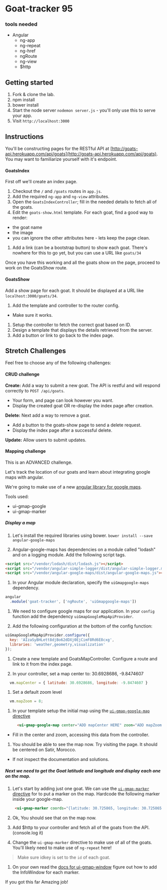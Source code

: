 # Goat-tracker 95

### tools needed

* Angular
  - ng-app
  - ng-repeat
  - ng-href
  - ngRoute
  - ng-view
  - $http

  
  
  
## Getting started
 
1. Fork & clone the lab.
1. npm install
1. bower install
1. Start the node server `nodemon server.js` - you'll only use this to serve your app.
1. Visit `http://localhost:3000`

## Instructions

You'll be constructing pages for the RESTful API at [http://goats-api.herokuapp.com/api/goats](http://goats-api.herokuapp.com/api/goats).  You may want to familiarize yourself with it's endpoint.


#### GoatsIndex

First off we'll create an index page.

1. Checkout the `/` and `/goats` routes in `app.js`.
1. Add the required `ng-app` and `ng-view` attributes.
1. Open the `GoatsIndexController`; fill in the needed details to fetch all of the goats.
1. Edit the `goats-show.html` template.  For each goat, find a good way to render:
  * the goat name
  * the image
  * you can ignore the other attributes here - lets keep the page clean.
1. Add a link (can be a bootstrap button) to show each goat.  There's nowhere for this to go yet, but you can use a URL like `goats/34`
  
Once you have this working and all the goats show on the page, proceed to work on the GoatsShow route.

#### GoatsShow

Add a show page for each goat.  It should be displayed at a URL like `localhost:3000/goats/34`.

1. Add the template and controller to the router config.
  * Make sure it works.
1. Setup the controller to fetch the correct goat based on ID.
1. Design a template that displays the details retrieved from the server.
1. Add a button or link to go back to the index page.  

## Stretch Challenges

Feel free to choose any of the following challenges:

#### CRUD challenge

**Create:** Add a way to submit a new goat.  The API is restful and will respond correctly to `POST /api/goats`.  

* Your form, and page can look however you want.  
* Display the created goat OR re-display the index page after creation.

**Delete:** Next add a way to remove a goat.

* Add a button to the goats-show page to send a delete request.
* Display the index page after a successful delete.

**Update:** Allow users to submit updates.


#### Mapping challenge

This is an ADVANCED challenge.

Let's track the location of our goats and learn about integrating google maps with angular.  


We're going to make use of a new [angular library for google maps](https://angular-ui.github.io/angular-google-maps/#!/).

Tools used:

* ui-gmap-google
* ui-gmap-marker

##### Display a map

1. Let's install the required libraries using bower.  `bower install --save angular-google-maps`

1. Angular-google-maps has dependencies on a module called "lodash" and on a logging module.  Add the following script tags.
  
  ```html
  <script src="/vendor/lodash/dist/lodash.js"></script>
  <script src="/vendor/angular-simple-logger/dist/angular-simple-logger.min.js"></script>
  <script src="/vendor/angular-google-maps/dist/angular-google-maps.js"></script>
  ```
  
1. In your Angular module declaration, specify the `uiGmapgoogle-maps` dependency.  

  ```js
  angular
    .module('goat-tracker', ['ngRoute', 'uiGmapgoogle-maps'])
  ```

1. We need to configure google maps for our application.  In your `config` function add the dependency `uiGmapGoogleMapApiProvider`.

1. Add the following configuration at the bottom of the config function:

  ```js
  uiGmapGoogleMapApiProvider.configure({
    key: 'AIzaSyBHLett8djBo62dDXj0EjCimF8Rd6E8cxg',
    libraries: 'weather,geometry,visualization'
  });
  ```
  
1. Create a new template and GoatsMapController.  Configure a route and link to it from the index page.

1. In your controller, set a map center to:  30.6928686, -9.8474607
  
  ```js
    vm.mapCenter = { latitude: 30.6928686, longitude: -9.8474607 }
  ```
1. Set a default zoom level

  ```js
    vm.mapZoom = 8;
  ```
  
1. In your template setup the initial map using the [`ui-gmap-google-map` directive](https://angular-ui.github.io/angular-google-maps/#!/api/google-map)

	```html
      <ui-gmap-google-map center="ADD mapCenter HERE" zoom="ADD mapZoom HERE">
	```
  * Fill in the center and zoom, accessing this data from the controller.
	
1. You should be able to see the map now.  Try visiting the page.  It should be centered on Satir, Morocco.
  * If not inspect the documentation and solutions.

##### Next we need to get the Goat latitude and longitude and display each one on the map.  


1. Let's start by adding just one goat.  We can use the [`ui-gmap-marker` directive](https://angular-ui.github.io/angular-google-maps/#!/api/marker) for to put a marker on the map.  Hardcode the following marker inside your google-map. 

	```html
	 <ui-gmap-marker coords="{latitude: 30.725865, longitude: 30.725865,-9.848826}" idkey="1">
	```

1. Ok, You should see that on the map now.

1. Add $http to your controller and fetch all of the goats from the API. (console.log it)

1. Change the `ui-gmap-marker` directive to make use of all of the goats.  You'll likely need to make use of `ng-repeat` here!

  > Make sure idkey is set to the `id` of each goat.
  
 
1. On your own read the [docs for ui-gmap-window](https://angular-ui.github.io/angular-google-maps/#!/api/window) figure out how to add the InfoWindow for each marker.


If you got this far Amazing job!